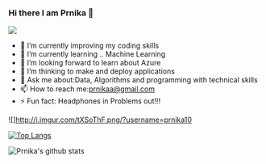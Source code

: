 ### Hi there I am Prnika 👋


![](https://komarev.com/ghpvc/?username=prnika10&color=green) 
- 🔭 I’m currently improving my coding skills
- 🌱 I’m currently learning .. Machine Learning 
- 👯 I’m looking forward to learn about Azure 
- 🤔 I’m thinking to make and deploy applications 
- 💬 Ask me about:Data, Algorithms and programming with technical skills
- 📫 How to reach me:prnikaa@gmail.com
- ⚡ Fun fact: Headphones in Problems out!!! 

![]http://i.imgur.com/tXSoThF.png/?username=prnika10 

[![Top Langs](https://github-readme-stats.vercel.app/api/top-langs/?username=prnika10)](https://github.com/prnika10/github-readme-stats) 

![Prnika's github stats](https://github-readme-stats.vercel.app/api?username=prnika10&show_icons=true&theme=synthwave)
![]() 
